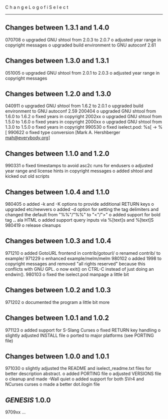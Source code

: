 
  C h a n g e L o g   o f   i S e l e c t
  ___________________________________________________________________________

  Changes between 1.3.1 and 1.4.0
  -------------------------------
  070708 o upgraded GNU shtool from 2.0.3 to 2.0.7
         o adjusted year range in copyright messages
         o upgraded build environment to GNU autoconf 2.61

  Changes between 1.3.0 and 1.3.1
  -------------------------------
  051005 o upgraded GNU shtool from 2.0.1 to 2.0.3
         o adjusted year range in copyright messages

  Changes between 1.2.0 and 1.3.0
  -------------------------------
  040911 o upgraded GNU shtool from 1.6.2 to 2.0.1
         o upgraded build environment to GNU autoconf 2.59
  200404 o upgraded GNU shtool from 1.6.0 to 1.6.2
         o fixed years in copyright
  2002xx o upgraded GNU shtool from 1.5.0 to 1.6.0
         o fixed years in copyright
  2000xx o upgraded GNU shtool from 1.3.0 to 1.5.0
         o fixed years in copyright
  990530 o fixed iselect.pod: %s[ -> %[
  990622 o fixed type conversion [Mark A. Hershberger <mah@everybody.org>]

  Changes between 1.1.0 and 1.2.0
  -------------------------------
  990331 o fixed timestamps to avoid asc2c runs for endusers
         o adjusted year range and license hints in copyright messages
         o added shtool and kicked out old scripts 

  Changes between 1.0.4 and 1.1.0
  -------------------------------
  980405 o added -k and -K options to provide
           additional RETURN keys
         o upgraded etc/newvers
         o added -d option for setting the tag delimiters
           and changed the default from "%%"/"%%" to "<"/">"
         o added support for bold tag <b>..</b> ala HTML
         o added support query inputs via %[text]s and %[text]S
  980419 o release cleanups

  Changes between 1.0.3 and 1.0.4
  -------------------------------
  971210 o added GotoURL frontend in contrib/gotourl/
         o renamed contrib/ to example/
  971229 o enhanced example/melm/melm
  980102 o added 1998 to copyright messages and removed "all
           rights reserved" because this conflicts with GNU GPL.
         o now exit() on CTRL-C instead of just doing an endwin().
  980103 o fixed the iselect.pod manpage a little bit

  Changes between 1.0.2 and 1.0.3
  -------------------------------
  971202 o documented the program a little bit more

  Changes between 1.0.1 and 1.0.2
  -------------------------------
  971123 o added support for S-Slang Curses
         o fixed RETURN key handling
         o slightly adjusted INSTALL file
         o ported to major platforms (see PORTING file)

  Changes between 1.0.0 and 1.0.1
  -------------------------------
  971030 o slightly adjusted the README and iselect_readme.txt
           files for better description abstract.
         o added PORTING file 
         o adjusted VERSIONS file
         o cleanup and made -Wall quiet
         o added support for both SVr4 and NCurses curses
         o made a better dot.ilogin file

  *GENESIS* 1.0.0
  ---------------
  9709xx ...

